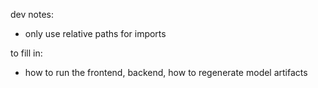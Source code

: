 dev notes:
- only use relative paths for imports

to fill in:
- how to run the frontend, backend, how to regenerate model artifacts
